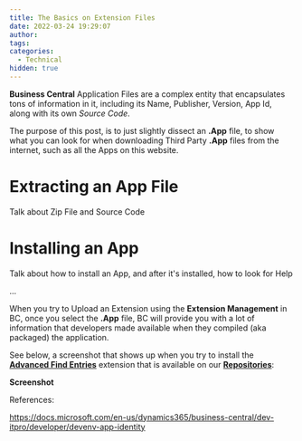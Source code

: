 ```yaml
---
title: The Basics on Extension Files
date: 2022-03-24 19:29:07
author:
tags:
categories:
  - Technical
hidden: true
---
```

**Business Central** Application Files are a complex entity that encapsulates tons of information in it, including its Name, Publisher, Version, App Id, along with its own _Source Code_.

The purpose of this post, is to just slightly dissect an **.App** file, to show what you can look for when downloading Third Party **.App** files from the internet, such as all the Apps on this website.
<!--more-->

# Extracting an App File

Talk about Zip File and Source Code

# Installing an App

Talk about how to install an App, and after it's installed, how to look for Help

...

When you try to Upload an Extension using the **Extension Management** in BC, once you select the **.App** file, BC will provide you with a lot of information that developers made available when they compiled (aka packaged) the application.

See below, a screenshot that shows up when you try to install the [**Advanced Find Entries**](/2022/03/16/Advanced-Find-Entries/) extension that is available on our [**Repositories**](/categories/Repositories/):

**Screenshot**


References:

https://docs.microsoft.com/en-us/dynamics365/business-central/dev-itpro/developer/devenv-app-identity